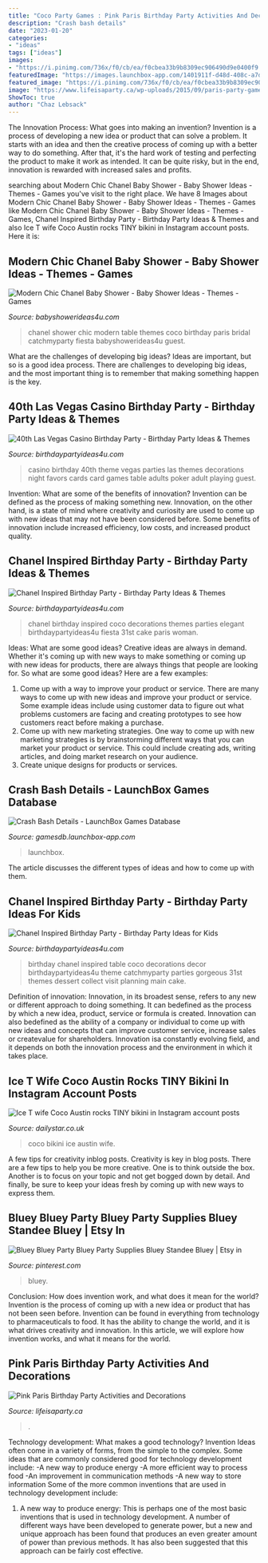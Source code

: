 ```yaml
---
title: "Coco Party Games : Pink Paris Birthday Party Activities And Decorations"
description: "Crash bash details"
date: "2023-01-20"
categories:
- "ideas"
tags: ["ideas"]
images:
- "https://i.pinimg.com/736x/f0/cb/ea/f0cbea33b9b8309ec906490d9e0400f9.jpg"
featuredImage: "https://images.launchbox-app.com/1401911f-d48d-408c-a7d8-1aab9c26e6f2.jpg"
featured_image: "https://i.pinimg.com/736x/f0/cb/ea/f0cbea33b9b8309ec906490d9e0400f9.jpg"
image: "https://www.lifeisaparty.ca/wp-uploads/2015/09/paris-party-game-idea1.jpg"
ShowToc: true
author: "Chaz Lebsack"
---
```



The Innovation Process: What goes into making an invention?
Invention is a process of developing a new idea or product that can solve a problem. It starts with an idea and then the creative process of coming up with a better way to do something. After that, it's the hard work of testing and perfecting the product to make it work as intended. It can be quite risky, but in the end, innovation is rewarded with increased sales and profits.

	

		
searching about Modern Chic Chanel Baby Shower - Baby Shower Ideas - Themes - Games you've visit to the right place. We have 8 Images about Modern Chic Chanel Baby Shower - Baby Shower Ideas - Themes - Games like Modern Chic Chanel Baby Shower - Baby Shower Ideas - Themes - Games, Chanel Inspired Birthday Party - Birthday Party Ideas &amp; Themes and also Ice T wife Coco Austin rocks TINY bikini in Instagram account posts. Here it is:
		
    
## Modern Chic Chanel Baby Shower - Baby Shower Ideas - Themes - Games

<img loading=lazy src="http://www.babyshowerideas4u.com/wp-content/uploads/2016/04/Modern-Chic-Chanel-Baby-Shower-Guest-Table.jpg" onerror="this.onerror=null;this.src='https://tse4.mm.bing.net/th?id=OIP.5LE-3b8sKyGWNWd4gugLpwHaJ4&amp;pid=15.1';" alt="Modern Chic Chanel Baby Shower - Baby Shower Ideas - Themes - Games">

_Source: babyshowerideas4u.com_

>chanel shower chic modern table themes coco birthday paris bridal catchmyparty fiesta babyshowerideas4u guest. 

	

What are the challenges of developing big ideas?
Ideas are important, but so is a good idea process. There are challenges to developing big ideas, and the most important thing is to remember that making something happen is the key.

    
## 40th Las Vegas Casino Birthday Party - Birthday Party Ideas &amp; Themes

<img loading=lazy src="http://i2.wp.com/www.birthdaypartyideas4u.com/wp-content/uploads/2015/02/adult-40th-las-vegas-casino-birthday-party-ideas-decorations-poker-banner-bunting.jpg" onerror="this.onerror=null;this.src='https://tse3.mm.bing.net/th?id=OIP.VixKzukEw29zK5X2Q1wcoAHaJ3&amp;pid=15.1';" alt="40th Las Vegas Casino Birthday Party - Birthday Party Ideas &amp; Themes">

_Source: birthdaypartyideas4u.com_

>casino birthday 40th theme vegas parties las themes decorations night favors cards card games table adults poker adult playing guest. 

	

Invention: What are some of the benefits of innovation?
Invention can be defined as the process of making something new. Innovation, on the other hand, is a state of mind where creativity and curiosity are used to come up with new ideas that may not have been considered before. Some benefits of innovation include increased efficiency, low costs, and increased product quality.

    
## Chanel Inspired Birthday Party - Birthday Party Ideas &amp; Themes

<img loading=lazy src="http://www.birthdaypartyideas4u.com/wp-content/uploads/2015/12/COCO-Chanel-inspired-birthday-party-decorations-550x733.jpg" onerror="this.onerror=null;this.src='https://tse2.mm.bing.net/th?id=OIP.V4qfSKxScqV_7OffCmwbogHaJ3&amp;pid=15.1';" alt="Chanel Inspired Birthday Party - Birthday Party Ideas &amp; Themes">

_Source: birthdaypartyideas4u.com_

>chanel birthday inspired coco decorations themes parties elegant birthdaypartyideas4u fiesta 31st cake paris woman. 

	

Ideas: What are some good ideas?
Creative ideas are always in demand. Whether it's coming up with new ways to make something or coming up with new ideas for products, there are always things that people are looking for. So what are some good ideas? Here are a few examples: 
1. Come up with a way to improve your product or service. There are many ways to come up with new ideas and improve your product or service. Some example ideas include using customer data to figure out what problems customers are facing and creating prototypes to see how customers react before making a purchase. 
2. Come up with new marketing strategies. One way to come up with new marketing strategies is by brainstorming different ways that you can market your product or service. This could include creating ads, writing articles, and doing market research on your audience. 
3. Create unique designs for products or services.

    
## Crash Bash Details - LaunchBox Games Database

<img loading=lazy src="https://images.launchbox-app.com/1401911f-d48d-408c-a7d8-1aab9c26e6f2.jpg" onerror="this.onerror=null;this.src='https://tse3.mm.bing.net/th?id=OIP.JG_eJZch19hpjisMDCMhlwHaEK&amp;pid=15.1';" alt="Crash Bash Details - LaunchBox Games Database">

_Source: gamesdb.launchbox-app.com_

>launchbox. 

	

The article discusses the different types of ideas and how to come up with them.

    
## Chanel Inspired Birthday Party - Birthday Party Ideas For Kids

<img loading=lazy src="https://www.birthdaypartyideas4u.com/wp-content/uploads/2015/12/COCO-Chanel-inspired-birthday-party-decorations-main-table-550x689.jpg" onerror="this.onerror=null;this.src='https://tse3.mm.bing.net/th?id=OIP.ux0p_KxqJyDl6ws_NCwOSQHaJR&amp;pid=15.1';" alt="Chanel Inspired Birthday Party - Birthday Party Ideas for Kids">

_Source: birthdaypartyideas4u.com_

>birthday chanel inspired table coco decorations decor birthdaypartyideas4u theme catchmyparty parties gorgeous 31st themes dessert collect visit planning main cake. 

	

Definition of innovation:
Innovation, in its broadest sense, refers to any new or different approach to doing something. It can bedefined as the process by which a new idea, product, service or formula is created. Innovation can also bedefined as the ability of a company or individual to come up with new ideas and concepts that can improve customer service, increase sales or createvalue for shareholders. Innovation isa constantly evolving field, and it depends on both the innovation process and the environment in which it takes place.

    
## Ice T Wife Coco Austin Rocks TINY Bikini In Instagram Account Posts

<img loading=lazy src="https://cdn.images.dailystar.co.uk/dynamic/140/photos/377000/936x622/1259377.jpg" onerror="this.onerror=null;this.src='https://tse3.mm.bing.net/th?id=OIP.8MNGfgvLkgg8XsaXasjONwHaE6&amp;pid=15.1';" alt="Ice T wife Coco Austin rocks TINY bikini in Instagram account posts">

_Source: dailystar.co.uk_

>coco bikini ice austin wife. 

	

A few tips for creativity inblog posts.
Creativity is key in blog posts. There are a few tips to help you be more creative. One is to think outside the box. Another is to focus on your topic and not get bogged down by detail. And finally, be sure to keep your ideas fresh by coming up with new ways to express them.

    
## Bluey Bluey Party Bluey Party Supplies Bluey Standee Bluey | Etsy In

<img loading=lazy src="https://i.pinimg.com/736x/f0/cb/ea/f0cbea33b9b8309ec906490d9e0400f9.jpg" onerror="this.onerror=null;this.src='https://tse1.mm.bing.net/th?id=OIP.FHS8HUkNnHTh-kWEdaF6VQHaJ5&amp;pid=15.1';" alt="Bluey Bluey Party Bluey Party Supplies Bluey Standee Bluey | Etsy in">

_Source: pinterest.com_

>bluey. 

	

Conclusion: How does invention work, and what does it mean for the world?
Invention is the process of coming up with a new idea or product that has not been seen before. Invention can be found in everything from technology to pharmaceuticals to food. It has the ability to change the world, and it is what drives creativity and innovation. In this article, we will explore how invention works, and what it means for the world.

    
## Pink Paris Birthday Party Activities And Decorations

<img loading=lazy src="https://www.lifeisaparty.ca/wp-uploads/2015/09/paris-party-game-idea1.jpg" onerror="this.onerror=null;this.src='https://tse2.mm.bing.net/th?id=OIP.PWW6S5z-H7wgas2Zl5QCvgHaLK&amp;pid=15.1';" alt="Pink Paris Birthday Party Activities and Decorations">

_Source: lifeisaparty.ca_

>. 

	

Technology development: What makes a good technology?
Invention Ideas often come in a variety of forms, from the simple to the complex. Some ideas that are commonly considered good for technology development include: 
-A new way to produce energy 
-A more efficient way to process food 
-An improvement in communication methods 
-A new way to store information 
Some of the more common inventions that are used in technology development include:


1) A new way to produce energy: This is perhaps one of the most basic inventions that is used in technology development. A number of different ways have been developed to generate power, but a new and unique approach has been found that produces an even greater amount of power than previous methods. It has also been suggested that this approach can be fairly cost effective.

